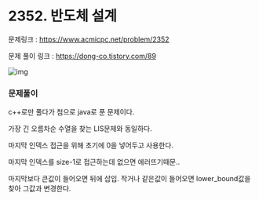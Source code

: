 # 2352. 반도체 설계

문제링크 : https://www.acmicpc.net/problem/2352

문제 풀이 링크 : https://dong-co.tistory.com/89



![img](https://k.kakaocdn.net/dn/OOPoj/btqEbbbRYs4/PhMneGLhWuT2tfrQG472b0/img.png)



### 문제풀이

c++로만 풀다가 첨으로 java로 푼 문제이다.

가장 긴 오름차순 수열을 찾는 LIS문제와 동일하다.

 

마지막 인덱스 접근을 위해 초기에 0을 넣어두고 사용한다.

마지막 인덱스를 size-1로 접근하는데 없으면 에러뜨기때문..

 

마지막보다 큰값이 들어오면 뒤에 삽입. 작거나 같은값이 들어오면 lower_bound값을 찾아 그값과 변경한다.


